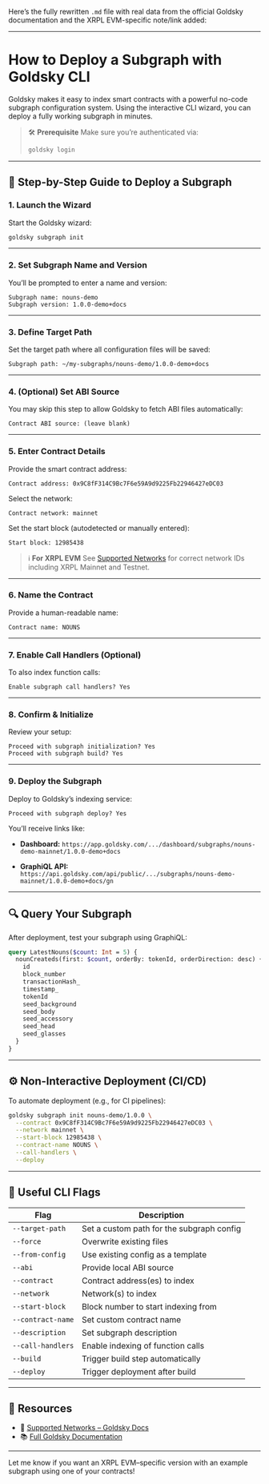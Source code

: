 Here’s the fully rewritten `.md` file with real data from the official Goldsky documentation and the XRPL EVM-specific note/link added:

---

# How to Deploy a Subgraph with Goldsky CLI

Goldsky makes it easy to index smart contracts with a powerful no-code subgraph configuration system. Using the interactive CLI wizard, you can deploy a fully working subgraph in minutes.

> 🛠 **Prerequisite**
> Make sure you’re authenticated via:
>
> ```bash
> goldsky login
> ```

---

## 🚀 Step-by-Step Guide to Deploy a Subgraph

### 1. Launch the Wizard

Start the Goldsky wizard:

```bash
goldsky subgraph init
```

---

### 2. Set Subgraph Name and Version

You’ll be prompted to enter a name and version:

```
Subgraph name: nouns-demo
Subgraph version: 1.0.0-demo+docs
```

---

### 3. Define Target Path

Set the target path where all configuration files will be saved:

```
Subgraph path: ~/my-subgraphs/nouns-demo/1.0.0-demo+docs
```

---

### 4. (Optional) Set ABI Source

You may skip this step to allow Goldsky to fetch ABI files automatically:

```
Contract ABI source: (leave blank)
```

---

### 5. Enter Contract Details

Provide the smart contract address:

```
Contract address: 0x9C8fF314C9Bc7F6e59A9d9225Fb22946427eDC03
```

Select the network:

```
Contract network: mainnet
```

Set the start block (autodetected or manually entered):

```
Start block: 12985438
```

> ℹ️ **For XRPL EVM**
> See [Supported Networks](https://docs.goldsky.com/chains/supported-networks) for correct network IDs including XRPL Mainnet and Testnet.

---

### 6. Name the Contract

Provide a human-readable name:

```
Contract name: NOUNS
```

---

### 7. Enable Call Handlers (Optional)

To also index function calls:

```
Enable subgraph call handlers? Yes
```

---

### 8. Confirm & Initialize

Review your setup:

```
Proceed with subgraph initialization? Yes
Proceed with subgraph build? Yes
```

---

### 9. Deploy the Subgraph

Deploy to Goldsky’s indexing service:

```
Proceed with subgraph deploy? Yes
```

You’ll receive links like:

* **Dashboard:**
  `https://app.goldsky.com/.../dashboard/subgraphs/nouns-demo-mainnet/1.0.0-demo+docs`

* **GraphiQL API:**
  `https://api.goldsky.com/api/public/.../subgraphs/nouns-demo-mainnet/1.0.0-demo+docs/gn`

---

## 🔍 Query Your Subgraph

After deployment, test your subgraph using GraphiQL:

```graphql
query LatestNouns($count: Int = 5) {
  nounCreateds(first: $count, orderBy: tokenId, orderDirection: desc) {
    id
    block_number
    transactionHash_
    timestamp_
    tokenId
    seed_background
    seed_body
    seed_accessory
    seed_head
    seed_glasses
  }
}
```

---

## ⚙️ Non-Interactive Deployment (CI/CD)

To automate deployment (e.g., for CI pipelines):

```bash
goldsky subgraph init nouns-demo/1.0.0 \
  --contract 0x9C8fF314C9Bc7F6e59A9d9225Fb22946427eDC03 \
  --network mainnet \
  --start-block 12985438 \
  --contract-name NOUNS \
  --call-handlers \
  --deploy
```

---

## 🧩 Useful CLI Flags

| Flag              | Description                               |
| ----------------- | ----------------------------------------- |
| `--target-path`   | Set a custom path for the subgraph config |
| `--force`         | Overwrite existing files                  |
| `--from-config`   | Use existing config as a template         |
| `--abi`           | Provide local ABI source                  |
| `--contract`      | Contract address(es) to index             |
| `--network`       | Network(s) to index                       |
| `--start-block`   | Block number to start indexing from       |
| `--contract-name` | Set custom contract name                  |
| `--description`   | Set subgraph description                  |
| `--call-handlers` | Enable indexing of function calls         |
| `--build`         | Trigger build step automatically          |
| `--deploy`        | Trigger deployment after build            |

---

## 🔗 Resources

* 🧾 [Supported Networks – Goldsky Docs](https://docs.goldsky.com/chains/supported-networks)
* 📚 [Full Goldsky Documentation](https://docs.goldsky.com)

---

Let me know if you want an XRPL EVM–specific version with an example subgraph using one of your contracts!

